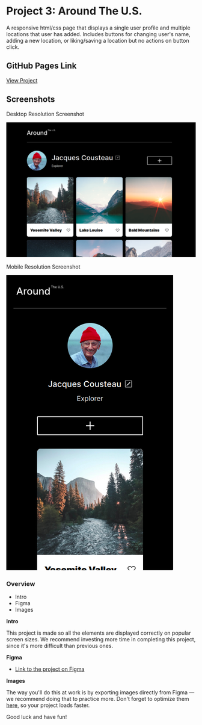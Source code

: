 # Project 3: Around The U.S.

A responsive html/css page that displays a single user profile and multiple locations that user has added. Includes buttons for changing user's name, adding a new location, or liking/saving a location but no actions on button click.

## GitHub Pages Link

[View Project](https://mejohn.github.io/se_project_aroundtheus/)

## Screenshots

Desktop Resolution Screenshot

![screenshot of desktop resolution](./images/demo/browser_screenshot.png)

Mobile Resolution Screenshot

![screenshot of mobile resolution](./images/demo/mobile_screenshot.png)



### Overview  

* Intro  
* Figma  
* Images  
  
**Intro**
  
This project is made so all the elements are displayed correctly on popular screen sizes. We recommend investing more time in completing this project, since it's more difficult than previous ones.  
  
**Figma**  
  
* [Link to the project on Figma](https://www.figma.com/file/ii4xxsJ0ghevUOcssTlHZv/Sprint-3%3A-Around-the-US?node-id=0%3A1)  
  
**Images**  
  
The way you'll do this at work is by exporting images directly from Figma — we recommend doing that to practice more. Don't forget to optimize them [here](https://tinypng.com/), so your project loads faster. 
  
Good luck and have fun!

